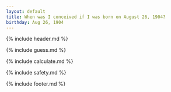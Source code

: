 ```yaml
---
layout: default
title: When was I conceived if I was born on August 26, 1904?
birthday: Aug 26, 1904
---
```


{% include header.md %}

{% include guess.md %}

{% include calculate.md %}

{% include safety.md %}

{% include footer.md %}



